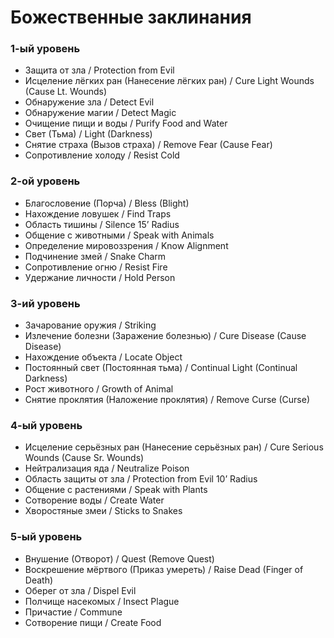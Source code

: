 # Божественные заклинания

### 1-ый уровень

- Защита от зла / Protection from Evil
- Исцеление лёгких ран (Нанесение лёгких ран) / Cure Light Wounds (Cause Lt. Wounds)
- Обнаружение зла / Detect Evil
- Обнаружение магии / Detect Magic
- Очищение пищи и воды / Purify Food and Water
- Свет (Тьма) / Light (Darkness)
- Снятие страха (Вызов страха) / Remove Fear (Cause Fear)
- Сопротивление холоду / Resist Cold

### 2-ой уровень

- Благословение (Порча) / Bless (Blight)
- Нахождение ловушек / Find Traps
- Область тишины / Silence 15’ Radius
- Общение с животными / Speak with Animals
- Определение мировоззрения / Know Alignment
- Подчинение змей / Snake Charm
- Сопротивление огню / Resist Fire
- Удержание личности / Hold Person

### 3-ий уровень

- Зачарование оружия / Striking
- Излечение болезни (Заражение болезнью) / Cure Disease (Cause Disease)
- Нахождение объекта / Locate Object
- Постоянный свет (Постоянная тьма) / Continual Light (Continual Darkness)
- Рост животного / Growth of Animal
- Снятие проклятия (Наложение проклятия) / Remove Curse (Curse)


### 4-ый уровень

- Исцеление серьёзных ран (Нанесение серьёзных ран) / Cure Serious Wounds (Cause Sr. Wounds)
- Нейтрализация яда / Neutralize Poison
- Область защиты от зла / Protection from Evil 10’ Radius
- Общение с растениями / Speak with Plants
- Сотворение воды / Create Water
- Хворостяные змеи / Sticks to Snakes

### 5-ый уровень

- Внушение (Отворот) / Quest (Remove Quest)
- Воскрешение мёртвого (Приказ умереть) / Raise Dead (Finger of Death)
- Оберег от зла / Dispel Evil
- Полчище насекомых / Insect Plague
- Причастие / Commune
- Сотворение пищи / Create Food